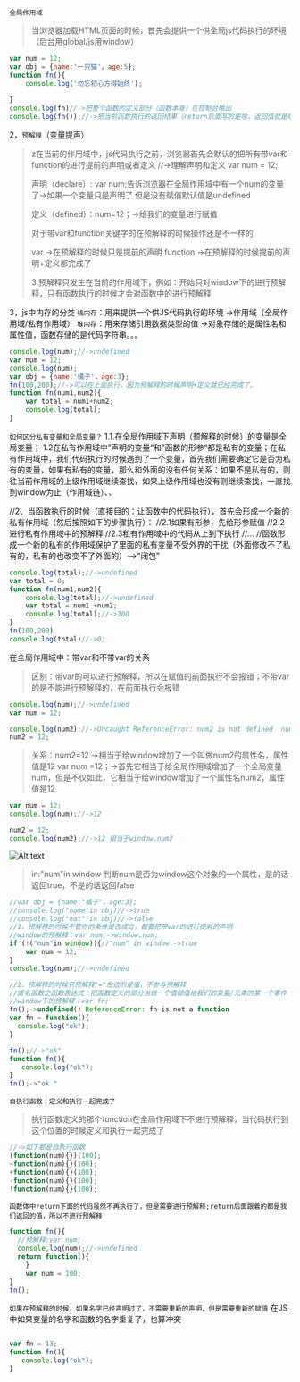 `全局作用域`
> 当浏览器加载HTML页面的时候，首先会提供一个供全局js代码执行的环境（后台用global/js用window）
```javascript
var num = 12;
var obj = {name:'一只猫'，age:5};
function fn(){
    console.log('勿忘初心方得始终');
    
}
console.log(fn)//->把整个函数的定义部分（函数本身）在控制台输出
console.log(fn());//->把当前函数执行的返回结果（return后面写的是啥，返回值就是啥，如果没有return，默认返回值就是undefined）
```

2，`预解释`（变量提声）
> z在当前的作用域中，js代码执行之前，浏览器首先会默认的把所有带var和function的进行提前的声明或者定义
> //->理解声明和定义
>  var num = 12;
>  
> 声明（declare）: var num;告诉浏览器在全局作用域中有一个num的变量了->如果一个变量只是声明了
> 但是没有赋值默认值是undefined
> 
> 定义（defined）：num=12；->给我们的变量进行赋值
> 
> 对于带var和function关键字的在预解释的时候操作还是不一样的
> 
> var ->在预解释的时候只是提前的声明
> function ->在预解释的时候提前的声明+定义都完成了
> 
> 3.预解释只发生在当前的作用域下，例如：开始只对window下的进行预解释，只有函数执行的时候才会对函数中的进行预解释

3，js中内存的分类
`栈内存`：用来提供一个供JS代码执行的环境 ->作用域（全局作用域/私有作用域）
`堆内存`：用来存储引用数据类型的值 ->对象存储的是属性名和属性值，函数存储的是代码字符串。。。
```javascript
console.log(num);//->undefined
var num = 12;
console.log(num);
var obj = {name:'橘子'，age:3};
fn(100,200);//->可以在上面执行，因为预解释的时候声明+定义就已经完成了。
function fn(num1,num2){
    var total = num1+num2;
    console.log(total);
}
```


`如何区分私有变量和全局变量？`
 1.1.在全局作用域下声明（预解释的时候）的变量是全局变量；
 1.2在私有作用域中”声明的变量“和”函数的形参“都是私有的变量；在私有作用域中，我们代码执行的时候遇到了一个变量，首先我们需要确定它是否为私有的变量，如果有私有的变量，那么和外面的没有任何关系：如果不是私有的，则往当前作用域的上级作用域继续查找，如果上级作用域也没有则继续查找，一直找到window为止（作用域链）、、

//2、当函数执行的时候（直接目的：让函数中的代码执行），首先会形成一个新的私有作用域（然后按照如下的步骤执行）：
//2.1如果有形参，先给形参赋值
//2.2进行私有作用域中的预解释
//2.3私有作用域中的代码从上到下执行
//...
//函数形成一个新的私有的作用域保护了里面的私有变量不受外界的干扰（外面修改不了私有的，私有的也改变不了外面的）-->“闭包”

```javascript
console.log(total);//->undefined
var total = 0;
function fn(num1,num2){
    console.log(total);//->undefined
    var total = num1 +num2;
    console.log(total);//->300
}
fn(100,200)
console.log(total)//->0;
```

在全局作用域中：带var和不带var的关系
> 区别：带var的可以进行预解释，所以在赋值的前面执行不会报错；不带var的是不能进行预解释的，在前面执行会报错   

```javascript
console.log(num);//->undefined
var num = 12;

console.log(num2);//->Uncaught ReferenceError: num2 is not defined  num2不存在
num2 = 12;
```
> 关系：num2=12 ->相当于给window增加了一个叫做num2的属性名，属性值是12
> var num =12；->首先它相当于给全局作用域增加了一个全局变量num，但是不仅如此，它相当于给window增加了一个属性名num2，属性值是12

```javascript
var num = 12;
console.log(num);//->12

num2 = 12;
console.log(num2);//->12 相当于window.num2
```
![Alt text](./1541078740459.png)


> in:"num"in window 判断num是否为window这个对象的一个属性，是的话返回true，不是的话返回false

```javascript
//var obj = {name:"橘子"，age:3};
//console.log("name"in obj)//->true
//console.log("eat" in obj)//->false
//1、预解释的时候不管你的条件是否成立，都要把带var的进行提前的声明
//window的预解释：var num;->window.num;
if (!("num"in window)){//"num" in window ->true
    var num = 12;
}
console.log(num);//->undefined

//2、预解释的时候只预解释"="左边的是值，不参与预解释
//匿名函数之函数表达式：把函数定义的部分当做一个值赋值给我们的变量/元素的某一个事件
//window下的预解释：var fn;
fn();->undefined() ReferenceError: fn is not a function
var fn = function(){
  console.log("ok");
}

fn();//->"ok"
function fn(){
   console.log("ok");
}
fn();->"ok "
```

`自执行函数：定义和执行一起完成了` 
> 执行函数定义的那个function在全局作用域下不进行预解释，当代码执行到这个位置的时候定义和执行一起完成了
```javascript
//->如下都是自执行函数
(function(num){})(100);
~function(num){}(100);
+function(num){}(100);
-function(num){}(100);
!function(num){}(100);

```

` 函数体中return下面的代码虽然不再执行了，但是需要进行预解释;return后面跟着的都是我们返回的值，所以不进行预解释 `
```javascript
function fn(){
  //预解释:var num;
  console,log(num);//->undefined
  return function(){
    }
    var num = 100;
}
fn();
```

`如果在预解释的时候，如果名字已经声明过了，不需要重新的声明，但是需要重新的赋值`
在JS中如果变量的名字和函数的名字重复了，也算冲突
```javascript

var fn = 13;
function fn(){
   console.log("ok");
}
```